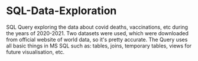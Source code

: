 # SQL-Data-Exploration
SQL Query exploring the data about covid deaths, vaccinations, etc during the years of 2020-2021. Two datasets were used, which were downloaded from official website of world data, so it's pretty accurate.
The Query uses all basic things in MS SQL such as: tables, joins, temporary tables, views for future visualisation, etc.
